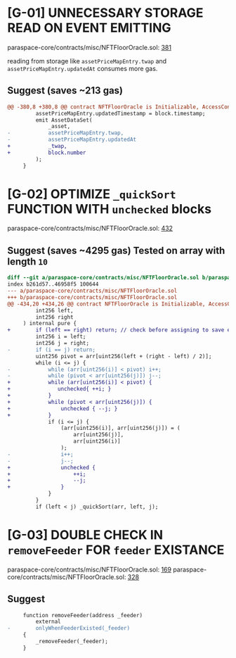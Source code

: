 # [G-01] UNNECESSARY STORAGE READ ON EVENT EMITTING

paraspace-core/contracts/misc/NFTFloorOracle.sol: [381](https://github.com/code-423n4/2022-11-paraspace/blob/main/paraspace-core/contracts/misc/NFTFloorOracle.sol#L381)

reading from storage like ```assetPriceMapEntry.twap``` and ```assetPriceMapEntry.updatedAt``` consumes more gas.

## Suggest (saves ~213 gas)

```diff
@@ -380,8 +380,8 @@ contract NFTFloorOracle is Initializable, AccessControl, INFTFloorOracle {
         assetPriceMapEntry.updatedTimestamp = block.timestamp;
         emit AssetDataSet(
             _asset,
-            assetPriceMapEntry.twap,
-            assetPriceMapEntry.updatedAt
+            _twap,
+            block.number
         );
     }
```

# [G-02] OPTIMIZE ```_quickSort``` FUNCTION WITH ```unchecked``` blocks

paraspace-core/contracts/misc/NFTFloorOracle.sol: [432](https://github.com/code-423n4/2022-11-paraspace/blob/main/paraspace-core/contracts/misc/NFTFloorOracle.sol#L432)

## Suggest (saves ~4295 gas) Tested on array with length `10`

```diff
diff --git a/paraspace-core/contracts/misc/NFTFloorOracle.sol b/paraspace-core/contracts/misc/NFTFloorOracle.sol
index b261d57..46958f5 100644
--- a/paraspace-core/contracts/misc/NFTFloorOracle.sol
+++ b/paraspace-core/contracts/misc/NFTFloorOracle.sol
@@ -434,20 +434,26 @@ contract NFTFloorOracle is Initializable, AccessControl, INFTFloorOracle {
         int256 left,
         int256 right
     ) internal pure {
+        if (left == right) return; // check before assigning to save extra gas
         int256 i = left;
         int256 j = right;
-        if (i == j) return;
         uint256 pivot = arr[uint256(left + (right - left) / 2)];
         while (i <= j) {
-            while (arr[uint256(i)] < pivot) i++;
-            while (pivot < arr[uint256(j)]) j--;
+            while (arr[uint256(i)] < pivot) {
+               unchecked{ ++i; }
+            }
+            while (pivot < arr[uint256(j)]) {
+                unchecked { --j; }
+            }
             if (i <= j) {
                 (arr[uint256(i)], arr[uint256(j)]) = (
                     arr[uint256(j)],
                     arr[uint256(i)]
                 );
-                i++;
-                j--;
+                unchecked {
+                    ++i;
+                    --j;
+                }
             }
         }
         if (left < j) _quickSort(arr, left, j);
```

# [G-03] DOUBLE CHECK IN ```removeFeeder``` FOR ```feeder``` EXISTANCE

paraspace-core/contracts/misc/NFTFloorOracle.sol: [169](https://github.com/code-423n4/2022-11-paraspace/blob/main/paraspace-core/contracts/misc/NFTFloorOracle.sol#L169)
paraspace-core/contracts/misc/NFTFloorOracle.sol: [328](https://github.com/code-423n4/2022-11-paraspace/blob/main/paraspace-core/contracts/misc/NFTFloorOracle.sol#L328)

## Suggest 

```diff
     function removeFeeder(address _feeder)
         external
-        onlyWhenFeederExisted(_feeder)
     {
         _removeFeeder(_feeder);
     }
```
